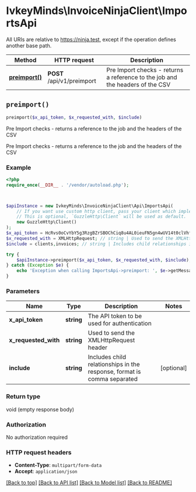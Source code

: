 # IvkeyMinds\InvoiceNinjaClient\ImportsApi

All URIs are relative to https://ninja.test, except if the operation defines another base path.

| Method | HTTP request | Description |
| ------------- | ------------- | ------------- |
| [**preimport()**](ImportsApi.md#preimport) | **POST** /api/v1/preimport | Pre Import checks - returns a reference to the job and the headers of the CSV |


## `preimport()`

```php
preimport($x_api_token, $x_requested_with, $include)
```

Pre Import checks - returns a reference to the job and the headers of the CSV

Pre Import checks - returns a reference to the job and the headers of the CSV

### Example

```php
<?php
require_once(__DIR__ . '/vendor/autoload.php');



$apiInstance = new IvkeyMinds\InvoiceNinjaClient\Api\ImportsApi(
    // If you want use custom http client, pass your client which implements `GuzzleHttp\ClientInterface`.
    // This is optional, `GuzzleHttp\Client` will be used as default.
    new GuzzleHttp\Client()
);
$x_api_token = HcRvs0oCvYbY5g3RzgBZrSBOChCiq8u4AL0ieuFN5gn4wUV14t0clVhfPc5OX99q; // string | The API token to be used for authentication
$x_requested_with = XMLHttpRequest; // string | Used to send the XMLHttpRequest header
$include = clients,invoices; // string | Includes child relationships in the response, format is comma separated

try {
    $apiInstance->preimport($x_api_token, $x_requested_with, $include);
} catch (Exception $e) {
    echo 'Exception when calling ImportsApi->preimport: ', $e->getMessage(), PHP_EOL;
}
```

### Parameters

| Name | Type | Description  | Notes |
| ------------- | ------------- | ------------- | ------------- |
| **x_api_token** | **string**| The API token to be used for authentication | |
| **x_requested_with** | **string**| Used to send the XMLHttpRequest header | |
| **include** | **string**| Includes child relationships in the response, format is comma separated | [optional] |

### Return type

void (empty response body)

### Authorization

No authorization required

### HTTP request headers

- **Content-Type**: `multipart/form-data`
- **Accept**: `application/json`

[[Back to top]](#) [[Back to API list]](../../README.md#endpoints)
[[Back to Model list]](../../README.md#models)
[[Back to README]](../../README.md)
